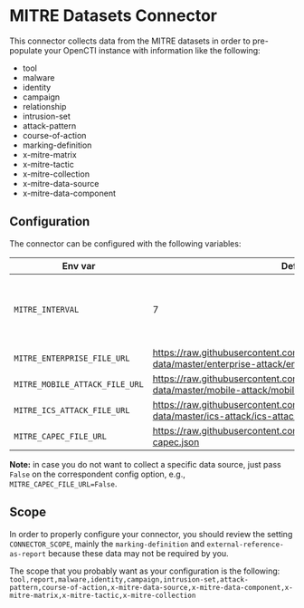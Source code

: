 # MITRE Datasets Connector

This connector collects data from the MITRE datasets in order to pre-populate your OpenCTI instance with information like the following:
* tool
* malware
* identity
* campaign
* relationship
* intrusion-set
* attack-pattern
* course-of-action
* marking-definition
* x-mitre-matrix
* x-mitre-tactic
* x-mitre-collection
* x-mitre-data-source
* x-mitre-data-component

## Configuration

The connector can be configured with the following variables:

| Env var | Default | Description |
| - | - | - |
| `MITRE_INTERVAL` | 7 | Number of the days between each MITRE datasets collection. |
| `MITRE_ENTERPRISE_FILE_URL` | https://raw.githubusercontent.com/mitre-attack/attack-stix-data/master/enterprise-attack/enterprise-attack.json | Resource URL |
| `MITRE_MOBILE_ATTACK_FILE_URL` | https://raw.githubusercontent.com/mitre-attack/attack-stix-data/master/mobile-attack/mobile-attack.json | Resource URL |
| `MITRE_ICS_ATTACK_FILE_URL` | https://raw.githubusercontent.com/mitre-attack/attack-stix-data/master/ics-attack/ics-attack.json | Resource URL |
| `MITRE_CAPEC_FILE_URL` | https://raw.githubusercontent.com/mitre/cti/master/capec/2.1/stix-capec.json | Resource URL |

**Note:** in case you do not want to collect a specific data source, just pass `False` on the correspondent config option, e.g., `MITRE_CAPEC_FILE_URL=False`.

## Scope

In order to properly configure your connector, you should review the setting `CONNECTOR_SCOPE`, mainly the `marking-definition` and `external-reference-as-report` because these data may not be required by you.

The scope that you probably want as your configuration is the following:
`tool,report,malware,identity,campaign,intrusion-set,attack-pattern,course-of-action,x-mitre-data-source,x-mitre-data-component,x-mitre-matrix,x-mitre-tactic,x-mitre-collection`